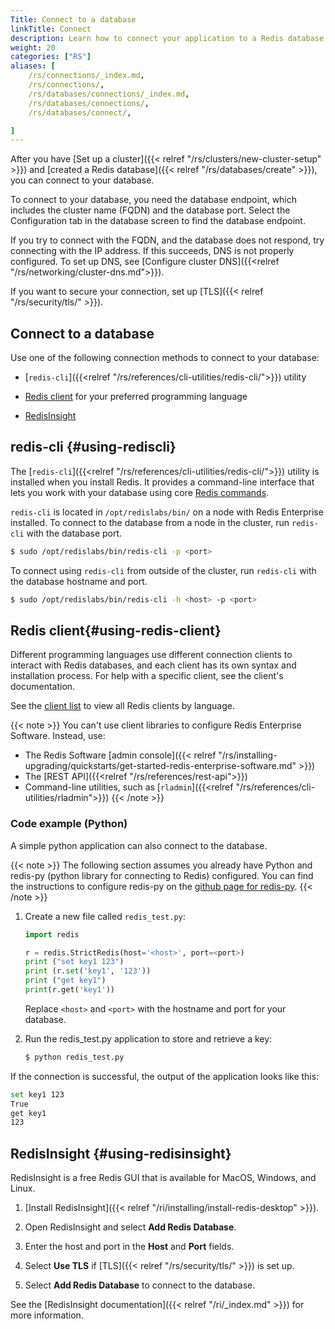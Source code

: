 ```yaml
---
Title: Connect to a database
linkTitle: Connect
description: Learn how to connect your application to a Redis database hosted by Redis Enterprise Software and test your connection.
weight: 20
categories: ["RS"]
aliases: [
    /rs/connections/_index.md,
    /rs/connections/,
    /rs/databases/connections/_index.md,
    /rs/databases/connections/,
    /rs/databases/connect/,

]
---
```


After you have [Set up a cluster]({{< relref "/rs/clusters/new-cluster-setup" >}}) and [created a Redis database]({{< relref "/rs/databases/create" >}}), you can connect to your database.

To connect to your database, you need the database endpoint, which includes the cluster name (FQDN) and the database port. Select the Configuration tab in the database screen to find the database endpoint.

If you try to connect with the FQDN, and the database does not respond, try connecting with the IP address. If this succeeds, DNS is not properly configured. To set up DNS, see [Configure cluster DNS]({{<relref "/rs/networking/cluster-dns.md">}}).

If you want to secure your connection, set up [TLS]({{< relref "/rs/security/tls/" >}}).

## Connect to a database

Use one of the following connection methods to connect to your database:

- [`redis-cli`]({{<relref "/rs/references/cli-utilities/redis-cli/">}}) utility

- [Redis client](https://redis.io/clients) for your preferred programming language

- [RedisInsight](https://redis.com/redis-enterprise/redis-insight/)

## redis-cli {#using-rediscli}

The [`redis-cli`]({{<relref "/rs/references/cli-utilities/redis-cli/">}}) utility is installed when you install Redis.  It provides a command-line interface that lets you work with your database using core [Redis commands](https://redis.io/commands/).

`redis-cli` is located in `/opt/redislabs/bin/` on a node with Redis Enterprise installed. To connect to the database from a node in the cluster, run `redis-cli` with the database port.

```sh
$ sudo /opt/redislabs/bin/redis-cli -p <port>
```

To connect using `redis-cli` from outside of the cluster, run `redis-cli` with the database hostname and port.

```sh
$ sudo /opt/redislabs/bin/redis-cli -h <host> -p <port>
```


## Redis client{#using-redis-client}

Different programming languages use different connection clients to interact with Redis databases, and each client has its own syntax and installation process. For help with a specific client, see the client's documentation.

See the [client list](https://redis.io/docs/clients/) to view all Redis clients by language.

{{< note >}}
You can't use client libraries to configure Redis Enterprise Software.  Instead, use:

- The Redis Software [admin console]({{< relref "/rs/installing-upgrading/quickstarts/get-started-redis-enterprise-software.md" >}})
- The [REST API]({{<relref "/rs/references/rest-api">}})
- Command-line utilities, such as [`rladmin`]({{<relref "/rs/references/cli-utilities/rladmin">}})
{{< /note >}}

### Code example (Python)

A simple python application can also connect to the database.

{{< note >}}
The following section assumes you already have Python
and redis-py (python library for connecting to Redis) configured.
You can find the instructions to configure redis-py on the [github page for redis-py](https://github.com/redis/redis-py).
{{< /note >}}

1. Create a new file called `redis_test.py`:

    ```python
    import redis

    r = redis.StrictRedis(host='<host>', port=<port>)
    print ("set key1 123")
    print (r.set('key1', '123'))
    print ("get key1")
    print(r.get('key1'))
    ```

    Replace `<host>` and `<port>` with the hostname and port for your database.

1. Run the redis_test.py application to store and retrieve a key:

    ```sh
    $ python redis_test.py
    ```

If the connection is successful, the output of the application looks like this:

```sh
set key1 123
True
get key1
123
```

## RedisInsight {#using-redisinsight}

RedisInsight is a free Redis GUI that is available for MacOS, Windows, and Linux.

1. [Install RedisInsight]({{< relref "/ri/installing/install-redis-desktop" >}}).

1. Open RedisInsight and select **Add Redis Database**.

1. Enter the host and port in the **Host** and **Port** fields.

1. Select **Use TLS** if [TLS]({{< relref "/rs/security/tls/" >}}) is set up.

1. Select **Add Redis Database** to connect to the database.

See the [RedisInsight documentation]({{< relref "/ri/_index.md" >}}) for more information.

